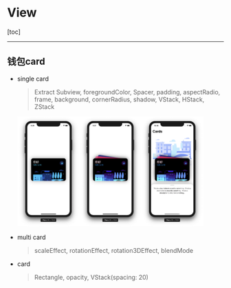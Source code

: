# View

[toc]

------

## 钱包card

- single card

  > Extract Subview,  foregroundColor, Spacer, padding, aspectRadio, frame, background, cornerRadius, shadow, VStack, HStack, ZStack

  <img src="ScreenShots/SingleCard.png" alt="SingleCard" width="30%;" /><img src="ScreenShots/MultiCard.png" alt="MultiCard" width="30%;" /><img src="ScreenShots/card.png" alt="card" width="30%;" />
  
- multi card

  > scaleEffect, rotationEffect, rotation3DEffect, blendMode
  
- card

  > Rectangle, opacity, VStack(spacing: 20)
